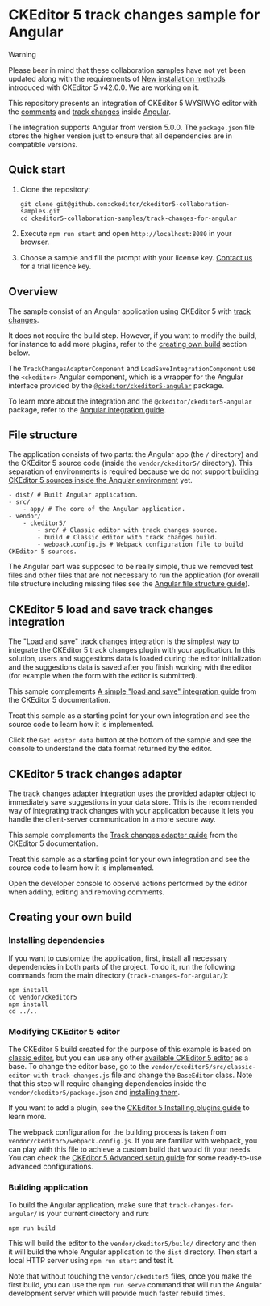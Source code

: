 # CKEditor 5 track changes sample for Angular

> [!WARNING] 
> Please bear in mind that these collaboration samples have not yet been updated along with the requirements of [New installation methods](https://ckeditor.com/docs/ckeditor5/latest/updating/nim-migration/migration-to-new-installation-methods.html) introduced with CKEditor 5 v42.0.0. We are working on it.

This repository presents an integration of CKEditor 5 WYSIWYG editor with the [comments](https://ckeditor.com/docs/ckeditor5/latest/features/collaboration/comments/comments.html) and [track changes](https://ckeditor.com/docs/ckeditor5/latest/features/collaboration/track-changes/track-changes.html) inside [Angular](https://angular.io/).

The integration supports Angular from version 5.0.0. The `package.json` file stores the higher version just to ensure that all dependencies are in compatible versions.

## Quick start

1. Clone the repository:

   ```
   git clone git@github.com:ckeditor/ckeditor5-collaboration-samples.git
   cd ckeditor5-collaboration-samples/track-changes-for-angular
   ```

1. Execute `npm run start` and open `http://localhost:8080` in your browser.

1. Choose a sample and fill the prompt with your license key. [Contact us](https://ckeditor.com/contact/) for a trial licence key.

## Overview

The sample consist of an Angular application using CKEditor 5 with [track changes](https://ckeditor.com/docs/ckeditor5/latest/features/collaboration/track-changes/track-changes.html).

It does not require the build step. However, if you want to modify the build, for instance to add more plugins, refer to the [creating own build](#creating-your-own-build) section below.

The `TrackChangesAdapterComponent` and `LoadSaveIntegrationComponent` use the `<ckeditor>` Angular component, which is a wrapper for the Angular interface provided by the [`@ckeditor/ckeditor5-angular`](https://github.com/ckeditor/ckeditor5-angular) package.

To learn more about the integration and the `@ckeditor/ckeditor5-angular` package, refer to the [Angular integration guide](https://ckeditor.com/docs/ckeditor5/latest/builds/guides/integration/frameworks/angular.html).

## File structure

The application consists of two parts: the Angular app (the `/` directory) and the CKEditor 5 source code (inside the `vendor/ckeditor5/` directory). This separation of environments is required because we do not support [building CKEditor 5 sources inside the Angular environment](https://github.com/ckeditor/ckeditor5-angular/issues/26) yet.

```
- dist/ # Built Angular application.
- src/
	- app/ # The core of the Angular application.
- vendor/
	- ckeditor5/ 
		- src/ # Classic editor with track changes source.
		- build # Classic editor with track changes build.
		- webpack.config.js # Webpack configuration file to build CKEditor 5 sources.
```

The Angular part was supposed to be really simple, thus we removed test files and other files that are not necessary to run the application (for overall file structure including missing files see the [Angular file structure guide](https://angular.io/guide/file-structure)).

## CKEditor 5 load and save track changes integration

The "Load and save" track changes integration is the simplest way to integrate the CKEditor 5 track changes plugin with your application. In this solution, users and suggestions data is loaded during the editor initialization and the suggestions data is saved after you finish working with the editor (for example when the form with the editor is submitted).

This sample complements [A simple "load and save" integration guide](https://ckeditor.com/docs/ckeditor5/latest/features/collaboration/track-changes/track-changes-integration.html#a-simple-load-and-save-integration) from the CKEditor 5 documentation.

Treat this sample as a starting point for your own integration and see the source code to learn how it is implemented.

Click the `Get editor data` button at the bottom of the sample and see the console to understand the data format returned by the editor.

## CKEditor 5 track changes adapter

The track changes adapter integration uses the provided adapter object to immediately save suggestions in your data store. This is the recommended way of integrating track changes with your application because it lets you handle the client-server communication in a more secure way.

This sample complements the [Track changes adapter guide](https://ckeditor.com/docs/ckeditor5/latest/features/collaboration/track-changes/track-changes-integration.html#adapter-integration) from the CKEditor 5 documentation.

Treat this sample as a starting point for your own integration and see the source code to learn how it is implemented.

Open the developer console to observe actions performed by the editor when adding, editing and removing comments.

## Creating your own build

### Installing dependencies

If you want to customize the application, first, install all necessary dependencies in both parts of the project. To do it, run the following commands from the main directory (`track-changes-for-angular/`):

```
npm install
cd vendor/ckeditor5
npm install
cd ../..
```

### Modifying CKEditor 5 editor

The CKEditor 5 build created for the purpose of this example is based on [classic editor](https://ckeditor.com/docs/ckeditor5/latest/builds/guides/overview.html#classic-editor), but you can use any other [available CKEditor 5 editor](https://github.com/ckeditor/ckeditor5#editors) as a base. To change the editor base, go to the `vendor/ckeditor5/src/classic-editor-with-track-changes.js` file and change the `BaseEditor` class. Note that this step will require changing dependencies inside the `vendor/ckeditor5/package.json` and [installing them](#installing-dependencies).

If you want to add a plugin, see the [CKEditor 5 Installing plugins guide](https://ckeditor.com/docs/ckeditor5/latest/builds/guides/integration/installing-plugins.html#adding-a-plugin-to-an-editor) to learn more.

The webpack configuration for the building process is taken from `vendor/ckeditor5/webpack.config.js`. If you are familiar with webpack, you can play with this file to achieve a custom build that would fit your needs. You can check the [CKEditor 5 Advanced setup guide](https://ckeditor.com/docs/ckeditor5/latest/builds/guides/integration/advanced-setup.html#webpack-configuration) for some ready-to-use advanced configurations.

### Building application

To build the Angular application, make sure that `track-changes-for-angular/` is your current directory and run:

```
npm run build
```

This will build the editor to the `vendor/ckeditor5/build/` directory and then it will build the whole Angular application to the `dist` directory. Then start a local HTTP server using `npm run start` and test it.

Note that without touching the `vendor/ckeditor5` files, once you make the first build, you can use the `npm run serve`  command that will run the Angular development server which will provide much faster rebuild times.
